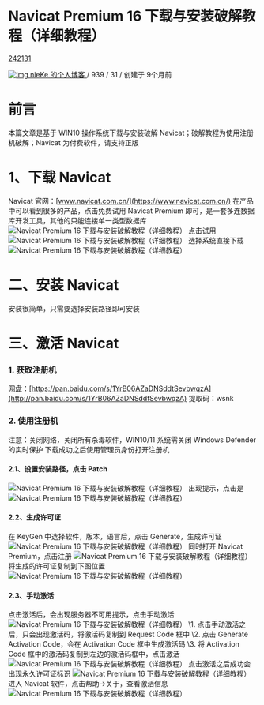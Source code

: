 # Navicat Premium 16 下载与安装破解教程（详细教程）

[24](javascript:;)[21](javascript:;)[31](https://learnku.com/articles/67706#replies)

[![img](https://cdn.learnku.com/uploads/avatars/91700_1639534001.jpeg!/both/100x100) nieKe 的个人博客 ](https://learnku.com/blog/nieKe)/ 939 / 31 / 创建于 9个月前

# 前言

本篇文章是基于 WIN10 操作系统下载与安装破解 Navicat；破解教程为使用注册机破解；Navicat 为付费软件，请支持正版

# 1、下载 Navicat

Navicat 官网：[www.navicat.com.cn/](https://www.navicat.com.cn/)
在产品中可以看到很多的产品，点击免费试用 Navicat Premium 即可，是一套多连数据库开发工具，其他的只能连接单一类型数据库
![Navicat Premium 16 下载与安装破解教程（详细教程）](https://cdn.learnku.com/uploads/images/202205/07/91700/VYocNzKUJd.png!large)
点击试用
![Navicat Premium 16 下载与安装破解教程（详细教程）](https://cdn.learnku.com/uploads/images/202205/07/91700/lNDuhbRYpk.png!large)
选择系统直接下载
![Navicat Premium 16 下载与安装破解教程（详细教程）](https://cdn.learnku.com/uploads/images/202205/07/91700/bXxMJeo0qH.png!large)

# 二、安装 Navicat

安装很简单，只需要选择安装路径即可安装

# 三、激活 Navicat

### 1. 获取注册机

网盘：[https://pan.baidu.com/s/1YrB06AZaDNSddtSevbwqzA](http://pan.baidu.com/s/1YrB06AZaDNSddtSevbwqzA)
提取码：wsnk

### 2. 使用注册机

注意：关闭网络，关闭所有杀毒软件，WIN10/11 系统需关闭 Windows Defender 的实时保护
下载成功之后使用管理员身份打开注册机

#### 2.1、设置安装路径，点击 Patch

![Navicat Premium 16 下载与安装破解教程（详细教程）](https://cdn.learnku.com/uploads/images/202205/07/91700/RWniK3Ct2R.png!large)
出现提示，点击是
![Navicat Premium 16 下载与安装破解教程（详细教程）](https://cdn.learnku.com/uploads/images/202205/07/91700/oWwclfeQwQ.png!large)

#### 2.2、生成许可证

在 KeyGen 中选择软件，版本，语言后，点击 Generate，生成许可证
![Navicat Premium 16 下载与安装破解教程（详细教程）](https://cdn.learnku.com/uploads/images/202205/07/91700/DYiwKU34HE.png!large)
同时打开 Navicat Premium，点击注册
![Navicat Premium 16 下载与安装破解教程（详细教程）](https://cdn.learnku.com/uploads/images/202205/07/91700/5LSALcFPjA.png!large)
将生成的许可证复制到下图位置
![Navicat Premium 16 下载与安装破解教程（详细教程）](https://cdn.learnku.com/uploads/images/202205/07/91700/178glrk9U0.png!large)

#### 2.3、手动激活

点击激活后，会出现服务器不可用提示，点击手动激活
![Navicat Premium 16 下载与安装破解教程（详细教程）](https://cdn.learnku.com/uploads/images/202205/07/91700/psMmZmVXM0.png!large)
\1. 点击手动激活之后，只会出现激活码，将激活码复制到 Request Code 框中
\2. 点击 Generate Activation Code，会在 Activation Code 框中生成激活码
\3. 将 Activation Code 框中的激活码复制到左边的激活码框中，点击激活
![Navicat Premium 16 下载与安装破解教程（详细教程）](https://cdn.learnku.com/uploads/images/202205/07/91700/Co0EQYzdSv.png!large)
点击激活之后成功会出现永久许可证标识
![Navicat Premium 16 下载与安装破解教程（详细教程）](https://cdn.learnku.com/uploads/images/202205/07/91700/9BlmY48hYj.png!large)
进入 Navicat 软件，点击帮助→关于，查看激活信息
![Navicat Premium 16 下载与安装破解教程（详细教程）](https://cdn.learnku.com/uploads/images/202205/07/91700/gRLe9XdWAC.png!large)